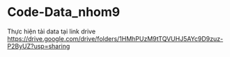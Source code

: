 # Code-Data_nhom9
Thực hiện tải data tại link drive
https://drive.google.com/drive/folders/1HMhPUzM9tTQVUHJ5AYc9D9zuz-P2ByUZ?usp=sharing
